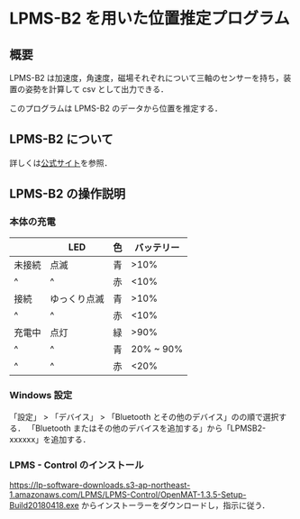 # LPMS-B2 を用いた位置推定プログラム

## 概要

LPMS-B2 は加速度，角速度，磁場それぞれについて三軸のセンサーを持ち，装置の姿勢を計算して csv として出力できる．

このプログラムは LPMS-B2 のデータから位置を推定する．

## LPMS-B2 について

詳しくは[公式サイト](https://lp-research.com/9-axis-bluetooth-imu-lpmsb2-series/)を参照．



## LPMS-B2 の操作説明

### 本体の充電

|      |LED         |色|バッテリー|
|------|------------|--|----------|
|未接続|点滅        |青|>10%      |
|^     |^           |赤|<10%      |
|接続  |ゆっくり点滅|青|>10%      |
|^     |^           |赤|<10%      |
|充電中|点灯        |緑|>90%      |
|^     |^           |青|20% ~ 90% |
|^     |^           |赤|<20%      |

### Windows 設定

「設定」 > 「デバイス」 > 「Bluetooth とその他のデバイス」のの順で選択する．
「Bluetooth またはその他のデバイスを追加する」から「LPMSB2-xxxxxx」を追加する．

### LPMS - Control のインストール

<https://lp-software-downloads.s3-ap-northeast-1.amazonaws.com/LPMS/LPMS-Control/OpenMAT-1.3.5-Setup-Build20180418.exe> からインストーラーをダウンロードし，指示に従う．



